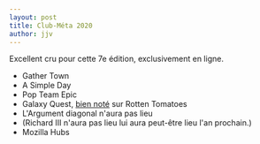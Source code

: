 ```yaml
---
layout: post
title: Club-Méta 2020
author: jjv
---
```


Excellent cru pour cette 7e édition, exclusivement en ligne.

- Gather Town
- A Simple Day
- Pop Team Epic
- Galaxy Quest, [bien noté](https://www.rottentomatoes.com/m/galaxy_quest) sur Rotten Tomatoes
- L'Argument diagonal n'aura pas lieu
- (Richard III n'aura pas lieu lui aura peut-être lieu l'an prochain.)
- Mozilla Hubs
